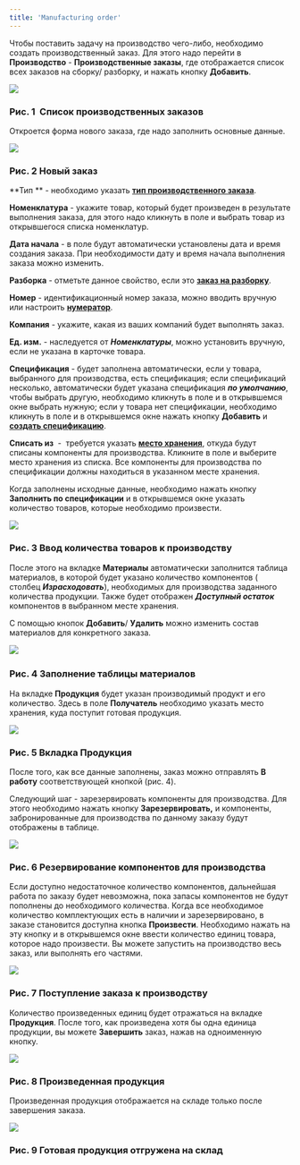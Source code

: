 ```yaml
---
title: 'Manufacturing order'
---
```


Чтобы поставить задачу на производство чего-либо, необходимо создать производственный заказ. Для этого надо перейти в **Производство** - **Производственные заказы**, где отображается список всех заказов на сборку/ разборку, и нажать кнопку **Добавить**.  

![](attachments/12812336/12812345.png)

### Рис. 1  Список производственных заказов

  

Откроется форма нового заказа, где надо заполнить основные данные.

![](attachments/12812336/12812344.png)

### Рис. 2 Новый заказ

  

**Тип ** - необходимо указать [**тип производственного заказа**](Manufacturing_order_type.md).

**Номенклатура** - укажите товар, который будет произведен в результате выполнения заказа, для этого надо кликнуть в поле и выбрать товар из открывшегося списка номенклатур.

**Дата начала** - в поле будут автоматически установлены дата и время создания заказа. При необходимости дату и время начала выполнения заказа можно изменить.

**Разборка** - отметьте данное свойство, если это [**заказ на разборку**](Unbuild_order.md).

**Номер** - идентификационный номер заказа, можно вводить вручную или настроить [**нумератор**](Numerators.md).

**Компания** - укажите, какая из ваших компаний будет выполнять заказ.

**Ед. изм.** - наследуется от ***Номенклатуры***, можно установить вручную, если не указана в карточке товара.

**Спецификация** - будет заполнена автоматически, если у товара, выбранного для производства, есть спецификация; если спецификаций несколько, автоматически будет указана спецификация ***по умолчанию***, чтобы выбрать другую, необходимо кликнуть в поле и в открывшемся окне выбрать нужную; если у товара нет спецификации, необходимо кликнуть в поле и в открывшемся окне нажать кнопку **Добавить** и [**создать спецификацию**](Bills_of_Materials.md).

**Списать из**  -  требуется указать [**место хранения**](Location_settings.md), откуда будут списаны компоненты для производства. Кликните в поле и выберите место хранения из списка. Все компоненты для производства по спецификации должны находиться в указанном месте хранения.

Когда заполнены исходные данные, необходимо нажать кнопку **Заполнить по спецификации** и в открывшемся окне указать количество товаров, которые необходимо произвести. 

![](attachments/12812336/12812343.png)

### Рис. 3 Ввод количества товаров к производству

  

После этого на вкладке **Материалы** автоматически заполнится таблица материалов, в которой будет указано количество компонентов ( столбец ***Израсходовать***), необходимых для производства заданного количества продукции. Также будет отображен ***Доступный остаток*** компонентов в выбранном месте хранения. 

С помощью кнопок **Добавить**/ **Удалить** можно изменить состав материалов для конкретного заказа.  

![](attachments/12812336/12812340.png) 

### Рис. 4 Заполнение таблицы материалов

  

На вкладке **Продукция** будет указан производимый продукт и его количество. Здесь в поле **Получатель** необходимо указать место хранения, куда поступит готовая продукция. 

![](attachments/12812336/12812342.png)

### Рис. 5 Вкладка Продукция

  

После того, как все данные заполнены, заказ можно отправлять **В работу** соответствующей кнопкой (рис. 4). 

Следующий шаг - зарезервировать компоненты для производства. Для этого необходимо нажать кнопку **Зарезервировать,** и компоненты, забронированные для производства по данному заказу будут отображены в таблице.

![](attachments/12812336/12812341.png)

### Рис. 6 Резервирование компонентов для производства

  

Если доступно недостаточное количество компонентов, дальнейшая работа по заказу будет невозможна, пока запасы компонентов не будут пополнены до необходимого количества. Когда все необходимое количество комплектующих есть в наличии и зарезервировано, в заказе становится доступна кнопка **Произвести**. Необходимо нажать на эту кнопку и в открывшемся окне ввести количество единиц товара, которое надо произвести. Вы можете запустить на производство весь заказ, или выполнять его частями. 

![](attachments/12812336/12812339.png)

### Рис. 7 Поступление заказа к производству

  

Количество произведенных единиц будет отражаться на вкладке **Продукция**. После того, как произведена хотя бы одна единица продукции, вы можете **Завершить** заказ, нажав на одноименную кнопку.

![](attachments/12812336/12812338.png)

### Рис. 8 Произведенная продукция

  

Произведенная продукция отображается на складе только после завершения заказа.  

![](attachments/12812336/12812337.png)

### Рис. 9 Готовая продукция отгружена на склад

  

  

  


